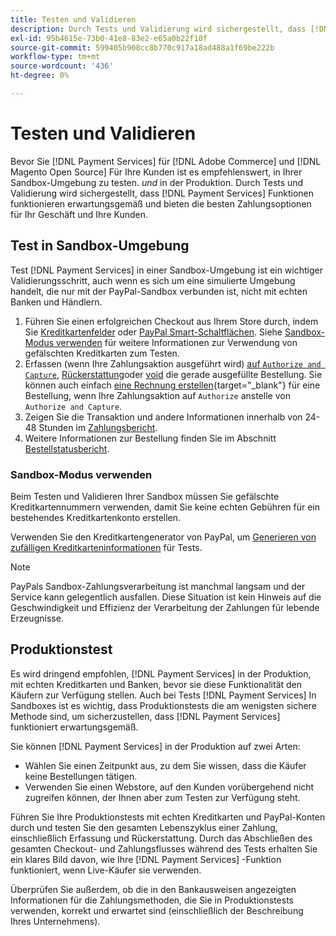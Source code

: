```yaml
---
title: Testen und Validieren
description: Durch Tests und Validierung wird sichergestellt, dass [!DNL Payment Services] Funktionen funktionieren erwartungsgemäß und bieten beste Zahlungsoptionen für Ihre Kunden
exl-id: 95b4615e-73b0-41e8-83e2-e65a0b22f10f
source-git-commit: 599405b908cc8b770c917a18ad488a1f69be222b
workflow-type: tm+mt
source-wordcount: '436'
ht-degree: 0%

---
```


# Testen und Validieren

Bevor Sie [!DNL Payment Services] für [!DNL Adobe Commerce] und [!DNL Magento Open Source] Für Ihre Kunden ist es empfehlenswert, in Ihrer Sandbox-Umgebung zu testen. _und_ in der Produktion. Durch Tests und Validierung wird sichergestellt, dass [!DNL Payment Services] Funktionen funktionieren erwartungsgemäß und bieten die besten Zahlungsoptionen für Ihr Geschäft und Ihre Kunden.

## Test in Sandbox-Umgebung

Test [!DNL Payment Services] in einer Sandbox-Umgebung ist ein wichtiger Validierungsschritt, auch wenn es sich um eine simulierte Umgebung handelt, die nur mit der PayPal-Sandbox verbunden ist, nicht mit echten Banken und Händlern.

1. Führen Sie einen erfolgreichen Checkout aus Ihrem Store durch, indem Sie [Kreditkartenfelder](payments-options.md#credit-card-fields) oder [PayPal Smart-Schaltflächen](payments-options.md#paypal-smart-buttons). Siehe [Sandbox-Modus verwenden](#use-sandbox-mode) für weitere Informationen zur Verwendung von gefälschten Kreditkarten zum Testen.
1. Erfassen (wenn Ihre Zahlungsaktion ausgeführt wird) [auf `Authorize and Capture`](production.md#set-payment-services-as-payment-method), [Rückerstattung](refunds.md)oder [void](voids.md) die gerade ausgefüllte Bestellung. Sie können auch einfach [eine Rechnung erstellen](https://docs.magento.com/user-guide/sales/invoice-create.html){target=&quot;_blank&quot;} für eine Bestellung, wenn Ihre Zahlungsaktion auf `Authorize` anstelle von `Authorize and Capture`.
1. Zeigen Sie die Transaktion und andere Informationen innerhalb von 24-48 Stunden im [Zahlungsbericht](payouts.md).
1. Weitere Informationen zur Bestellung finden Sie im Abschnitt [Bestellstatusbericht](order-payment-status.md).

### Sandbox-Modus verwenden

Beim Testen und Validieren Ihrer Sandbox müssen Sie gefälschte Kreditkartennummern verwenden, damit Sie keine echten Gebühren für ein bestehendes Kreditkartenkonto erstellen.

Verwenden Sie den Kreditkartengenerator von PayPal, um [Generieren von zufälligen Kreditkarteninformationen](https://www.paypal.com/us/smarthelp/article/where-can-i-find-test-credit-card-numbers-ts2157) für Tests.

>[!NOTE]
>
>PayPals Sandbox-Zahlungsverarbeitung ist manchmal langsam und der Service kann gelegentlich ausfallen. Diese Situation ist kein Hinweis auf die Geschwindigkeit und Effizienz der Verarbeitung der Zahlungen für lebende Erzeugnisse.

## Produktionstest

Es wird dringend empfohlen, [!DNL Payment Services] in der Produktion, mit echten Kreditkarten und Banken, bevor sie diese Funktionalität den Käufern zur Verfügung stellen. Auch bei Tests [!DNL Payment Services] In Sandboxes ist es wichtig, dass Produktionstests die am wenigsten sichere Methode sind, um sicherzustellen, dass [!DNL Payment Services] funktioniert erwartungsgemäß.

Sie können [!DNL Payment Services] in der Produktion auf zwei Arten:

* Wählen Sie einen Zeitpunkt aus, zu dem Sie wissen, dass die Käufer keine Bestellungen tätigen.
* Verwenden Sie einen Webstore, auf den Kunden vorübergehend nicht zugreifen können, der Ihnen aber zum Testen zur Verfügung steht.

Führen Sie Ihre Produktionstests mit echten Kreditkarten und PayPal-Konten durch und testen Sie den gesamten Lebenszyklus einer Zahlung, einschließlich Erfassung und Rückerstattung. Durch das Abschließen des gesamten Checkout- und Zahlungsflusses während des Tests erhalten Sie ein klares Bild davon, wie Ihre [!DNL Payment Services] -Funktion funktioniert, wenn Live-Käufer sie verwenden.

Überprüfen Sie außerdem, ob die in den Bankausweisen angezeigten Informationen für die Zahlungsmethoden, die Sie in Produktionstests verwenden, korrekt und erwartet sind (einschließlich der Beschreibung Ihres Unternehmens).
